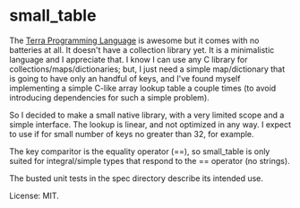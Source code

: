 # small_table

The [Terra Programming Language](http://terralang.org/) is awesome but it comes with no batteries at all. It doesn't have a collection library yet. It is a minimalistic language and I appreciate that. I know I can use any C library for collections/maps/dictionaries; but, I just need a simple map/dictionary that is going to have only an handful of keys, and I've found myself implementing a simple C-like array lookup table a couple times (to avoid introducing dependencies for such a simple problem). 

So I decided to make a small native library, with a very limited scope and a simple interface. The lookup is linear, and not optimized in any way. I expect to use if for small number of keys no greater than 32, for example.

The key comparitor is the equality operator (==), so small_table is only suited for integral/simple types that respond to the == operator (no strings).

The busted unit tests in the spec directory describe its intended use.

License: MIT.
